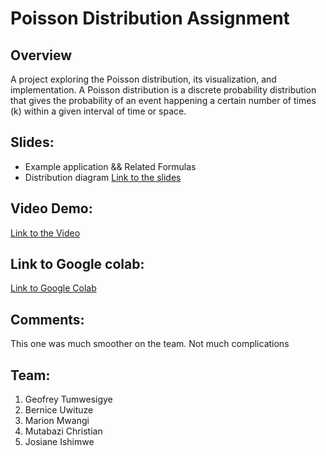 # Poisson Distribution Assignment

## Overview

A project exploring the Poisson distribution, its visualization, and implementation. A Poisson distribution is a discrete probability distribution that gives the probability of an event happening a certain number of times (k) within a given interval of time or space.

## Slides:

- Example application && Related Formulas
- Distribution diagram
[Link to the slides](https://www.canva.com/design/DAGTMOgmK0s/cgKByGsdOamgtnKASj9xxQ/edit?utm_content=DAGTMOgmK0s&utm_campaign=designshare&utm_medium=link2&utm_source=sharebutton)

## Video Demo:
[Link to the Video](https://drive.google.com/file/d/1i9OiC63g8_iURxTjWPquk8tguu0iKgJG/view?usp=sharing)
## Link to Google colab:

[Link to Google Colab](https://colab.research.google.com/drive/1m6EbxF-GEEhA_wxA78pTdC-5Q8sBMqHN?usp=sharing)

## Comments:

This one was much smoother on the team. Not much complications

## Team:

1. Geofrey Tumwesigye
2. Bernice Uwituze
3. Marion Mwangi
4. Mutabazi Christian
5. Josiane Ishimwe

